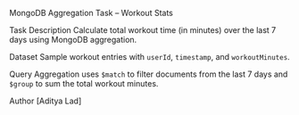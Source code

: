 MongoDB Aggregation Task – Workout Stats

Task Description
Calculate total workout time (in minutes) over the last 7 days using MongoDB aggregation.

Dataset
Sample workout entries with `userId`, `timestamp`, and `workoutMinutes`.

Query
Aggregation uses `$match` to filter documents from the last 7 days and `$group` to sum the total workout minutes.

Author
[Aditya Lad]
